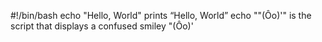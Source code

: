 #!/bin/bash
echo "Hello, World" prints “Hello, World”
echo "\"(Ôo)'" is the script that displays a confused smiley "(Ôo)'
